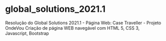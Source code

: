 # global_solutions_2021.1
Resolução do Global Solutions 2021.1 - Página Web: Case Traveller - Projeto OndeVou
Criação de página WEB navegável com HTML 5, CSS 3, Javascript, Bootstrap
